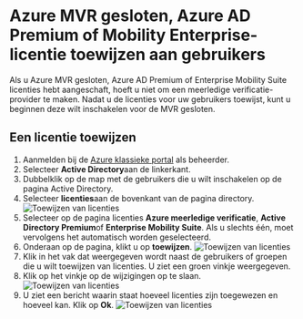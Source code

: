 <properties
    pageTitle="Het toewijzen van licenties voor Azure MVR gesloten | Microsoft Azure"
    description="Informatie over het toewijzen van gebruikerslicenties voor Microsoft Azure meerledige verificatie."
    services="multi-factor-authentication"
    documentationCenter=""
    authors="kgremban"
    manager="femila"
    editor="yossib"/>

<tags
    ms.service="multi-factor-authentication"
    ms.workload="identity"
    ms.tgt_pltfrm="na"
    ms.devlang="na"
    ms.topic="get-started-article"
    ms.date="10/17/2016"
    ms.author="kgremban"/>

# <a name="assigning-an-azure-mfa-azure-ad-premium-or-enterprise-mobility-license-to-users"></a>Azure MVR gesloten, Azure AD Premium of Mobility Enterprise-licentie toewijzen aan gebruikers

Als u Azure MVR gesloten, Azure AD Premium of Enterprise Mobility Suite licenties hebt aangeschaft, hoeft u niet om een meerledige verificatie-provider te maken. Nadat u de licenties voor uw gebruikers toewijst, kunt u beginnen deze wilt inschakelen voor de MVR gesloten.

## <a name="to-assign-a-license"></a>Een licentie toewijzen

1. Aanmelden bij de [Azure klassieke portal](https://manage.windowsazure.com) als beheerder.
2. Selecteer **Active Directory**aan de linkerkant.
3. Dubbelklik op de map met de gebruikers die u wilt inschakelen op de pagina Active Directory.
4. Selecteer **licenties**aan de bovenkant van de pagina directory.
![Toewijzen van licenties](./media/multi-factor-authentication-get-started-assign-licenses/assign1.png)
5. Selecteer op de pagina licenties **Azure meerledige verificatie**, **Active Directory Premium**of **Enterprise Mobility Suite**.  Als u slechts één, moet vervolgens het automatisch worden geselecteerd.
6. Onderaan op de pagina, klikt u op **toewijzen**.
![Toewijzen van licenties](./media/multi-factor-authentication-get-started-assign-licenses/assign3.png)
6. Klik in het vak dat weergegeven wordt naast de gebruikers of groepen die u wilt toewijzen van licenties.  U ziet een groen vinkje weergegeven.
7. Klik op het vinkje op de wijzigingen op te slaan.
![Toewijzen van licenties](./media/multi-factor-authentication-get-started-assign-licenses/assign4.png)
8. U ziet een bericht waarin staat hoeveel licenties zijn toegewezen en hoeveel kan.  Klik op **Ok**.
![Toewijzen van licenties](./media/multi-factor-authentication-get-started-assign-licenses/assign5.png)
